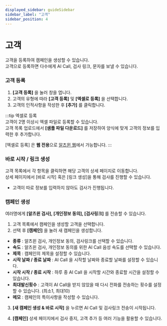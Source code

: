 ```yaml
---
displayed_sidebar: guideSidebar
sidebar_label: "고객"
sidebar_position: 4
---
```


# 고객

고객을 등록하여 캠페인을 생성할 수 있습니다.  
고객으로 등록하면 다수에게 AI Call, 검사 링크, 문자를 보낼 수 있습니다.  

### 고객 등록 

1. **[고객 등록]** 을 눌러 창을 엽니다.  
2. 고객의 유형에 따라 **[고객 등록]** 및 **[엑셀로 등록]** 을 선택합니다.
3. 고객의 인적사항을 작성한 후 **[추가]** 를 클릭합니다.  

:::tip 엑셀로 등록  
고객이 2명 이상시 엑셀 파일로 등록할 수 있습니다.  
고객 목록 업로드에서 **[샘플 파일 다운로드]** 를 저장하여 양식에 맞게 고객의 정보를 입력한 후 추가합니다.

[엑셀로 등록] 은 **웹 전용**으로 [알츠윈 웹](https://www.alzwin.com/)에서 가능합니다. 
:::


### 바로 시작 / 링크 생성

고객 목록에서 각 항목을 클릭하면 해당 고객의 상세 페이지로 이동합니다.  
상세 페이지에서 [바로 시작] 혹은 [링크 생성]을 통해 검사를 진행할 수 있습니다.

- 고객이 따로 정보를 입력하지 않아도 검사가 진행됩니다.


### 캠페인 생성  

여러명에게 **[알츠윈 검사], [개인정보 동의], [검사링크]** 를 전송할 수 있습니다.  

1. 고객 목록에서 캠페인을 생성할 고객을 선택합니다.
2. 선택 후 **[캠페인]** 을 눌러 새 캠페인을 생성합니다.
- **종류** : 알츠윈 검사, 개인정보 동의, 검사링크를 선택할 수 있습니다.
- **속도** : 알츠윈 검사, 개인정보 동의를 위한 AI Call 음성 속도를 선택할 수 있습니다.
- **제목** : 캠페인의 제목을 설정할 수 있습니다.
- **시작 날짜 / 종료 날짜** : AI Call 을 시작할 날짜와 종료할 날짜를 설정할 수 있습니다.
- **시작 시작 / 종료 시작** : 하루 중 AI Call 을 시작할 시간와 종료할 시간을 설정할 수 있습니다.
- **최대발신횟수** : 고객이 AI Call을 받지 않았을 때 다시 전화를 전송하는 횟수를 설정할 수 있습니다.  (최소1, 최대10)
- **메모** : 캠페인의 특이사항을 작성할 수 있습니다.
       
3. **[새 캠페인 생성 & 바로 시작]** 을 누르면 AI Call 및 검사링크 전송이 시작됩니다.

4. **[캠페인]** 상세 페이지에서 검사 중지, 고객 추가 등 여러 기능을 활용할 수 있습니다.    
